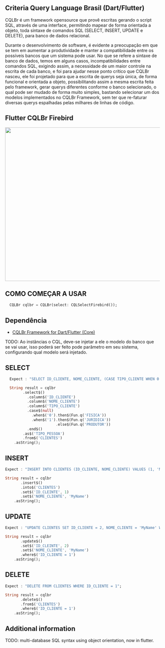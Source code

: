 ## Criteria Query Language Brasil (Dart/Flutter)

CQLBr é um framework opensource que provê escritas gerando o script SQL, através de uma interface, permitindo mapear de forma orientada a objeto, toda sintaxe de comandos SQL (SELECT, INSERT, UPDATE e DELETE), para banco de dados relacional.

Durante o desenvolvimento de software, é evidente a preocupação em que se tem em aumentar a produtividade e manter a compatibilidade entre os possíveis bancos que um sistema pode usar. No que se refere a sintaxe de banco de dados, temos em alguns casos, incompatibilidades entre comandos SQL, exigindo assim, a necessidade de um maior controle na escrita de cada banco, e foi para ajudar nesse ponto crítico que CQLBr nasceu, ele foi projetado para que a escrita de querys seja única, de forma funcional e orientada a objeto, possibilitando assim a mesma escrita feita pelo framework, gerar querys diferentes conforme o banco selecionado, o qual pode ser mudado de forma muito simples, bastando selecionar um dos modelos implementados no CQLBr Framework, sem ter que re-faturar diversas querys espalhadas pelas milhares de linhas de código.

## Flutter CQLBr Firebird

<img src="https://www.isaquepinheiro.com.br/projetos/cqlbr-framework-for-delphilazarus-65199.png" width="1280" height="500">

## COMO COMEÇAR A USAR

```dart
  CQLBr cqlbr = CQLBr(select: CQLSelectFirebird());
```

## Dependência

- [CQLBr Framework for Dart/Flutter (Core)](https://github.com/isaquepinheiro/flutter_cqlbr_core)

TODO: Ao instâncias o CQL, deve-se injetar a ele o modelo do banco que se vai usar, isso poderá ser feito pode parâmetro em seu sistema, configurando qual modelo será injetado.

## SELECT

```dart
  Expect : "SELECT ID_CLIENTE, NOME_CLIENTE, (CASE TIPO_CLIENTE WHEN 0 THEN 'FISICA' WHEN 1 THEN 'JURIDICA' ELSE 'PRODUTOR' END) AS TIPO_PESSOA FROM CLIENTES");

  String result = cqlbr
        .select$()
          .column$('ID_CLIENTE')
          .column$('NOME_CLIENTE')
          .column$('TIPO_CLIENTE')
          .case$(null)
            .when$('0').then$(Fun.q('FISICA'))
            .when$('1').then$(Fun.q('JURIDICA'))
                       .else$(Fun.q('PRODUTOR'))
          .end$()
        .as$('TIPO_PESSOA')
        .from$('CLIENTES')
    .asString();
```

## INSERT

```dart
Expect : "INSERT INTO CLIENTES (ID_CLIENTE, NOME_CLIENTE) VALUES (1, 'MyName')";

String result = cqlbr
       .insert$()
       .into$('CLIENTES')
       .set$('ID_CLEINTE', 1)
       .set$('NOME_CLIENTE', 'MyName')
    .asString();
```

## UPDATE

```dart
Expect : "UPDATE CLIENTES SET ID_CLIENTE = 2, NOME_CLIENTE = 'MyName' WHERE ID_CLIENTE = 1";

String result = cqlbr
       .update$()
       .set$('ID_CLEINTE', 2)
       .set$('NOME_CLIENTE', 'MyName')
       .where$('ID_CLIENTE = 1')
    .asString();
```

## DELETE

```dart
Expect : "DELETE FROM CLIENTES WHERE ID_CLIENTE = 1";

String result = cqlbr
       .delete$()
       .from$('CLIENTES') 
       .where$('ID_CLIENTE = 1')
    .asString();
```

## Additional information

TODO: multi-database SQL syntax using object orientation, now in flutter.